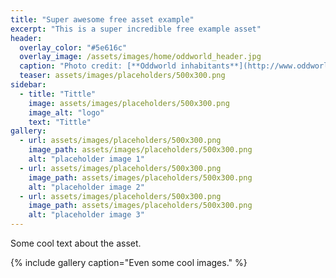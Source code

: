 ```yaml
---
title: "Super awesome free asset example"
excerpt: "This is a super incredible free example asset"
header:
  overlay_color: "#5e616c"
  overlay_image: /assets/images/home/oddworld_header.jpg
  caption: "Photo credit: [**Oddworld inhabitants**](http://www.oddworld.com/)"
  teaser: assets/images/placeholders/500x300.png
sidebar:
  - title: "Tittle"
    image: assets/images/placeholders/500x300.png
    image_alt: "logo"
    text: "Tittle"
gallery:
  - url: assets/images/placeholders/500x300.png
    image_path: assets/images/placeholders/500x300.png
    alt: "placeholder image 1"
  - url: assets/images/placeholders/500x300.png
    image_path: assets/images/placeholders/500x300.png
    alt: "placeholder image 2"
  - url: assets/images/placeholders/500x300.png
    image_path: assets/images/placeholders/500x300.png
    alt: "placeholder image 3"
---
```


Some cool text about the asset.


{% include gallery caption="Even some cool images." %}


